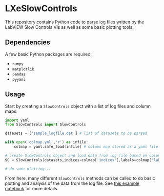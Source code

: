 # LXeSlowControls

This repository contains Python code to parse log files written by the LabVIEW Slow Controls VIs as well as some basic plotting tools.

## Dependencies

A few basic Python packages are required:

* `numpy`
* `matplotlib`
* `pandas`
* `pyyaml`

## Usage

Start by creating a `SlowControls` object with a list of log files and column maps:

```python
import yaml
from SlowControls import SlowControls

datasets = ['sample_logfile.dat'] # list of datasets to be parsed

with open('colmap.yml','r') as infile:
    colmap = yaml.safe_load(infile) # column map stored as a yaml file

# create SlowControls object and load data from log file based on column maps
SC = SlowControls(datasets,indices=colmap['indices'],labels=colmap['labels'])

# do some plotting...
```

From here, many different `SlowControls` methods can be called to do basic plotting and analysis of the data from the log file. See [this example notebook](https://github.com/clarkehardy/LXeSlowControls/blob/main/Notebooks/Example.ipynb) for more details.
